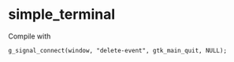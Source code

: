 # simple_terminal

Compile with

    g_signal_connect(window, "delete-event", gtk_main_quit, NULL);
